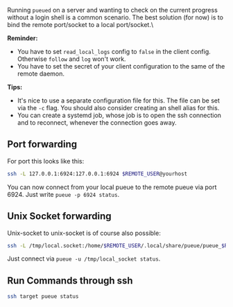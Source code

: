 Running `pueued` on a server and wanting to check on the current progress without a login shell is a common scenario.
The best solution (for now) is to bind the remote port/socket to a local port/socket.\

**Reminder:**

- You have to set `read_local_logs` config to `false` in the client config. Otherwise `follow` and `log` won't work.
- You have to set the secret of your client configuration to the same of the remote daemon.

**Tips:**

- It's nice to use a separate configuration file for this. The file can be set via the `-c` flag. You should also consider creating an shell alias for this.
- You can create a systemd job, whose job is to open the ssh connection and to reconnect, whenever the connection goes away.

## Port forwarding

For port this looks like this:

```bash
ssh -L 127.0.0.1:6924:127.0.0.1:6924 $REMOTE_USER@yourhost
```

You can now connect from your local pueue to the remote pueue via port 6924. Just write `pueue -p 6924 status`.

## Unix Socket forwarding

Unix-socket to unix-socket is of course also possible:

```bash
ssh -L /tmp/local.socket:/home/$REMOTE_USER/.local/share/pueue/pueue_$REMOTE_USER.sock $REMOTE_USER@yourhost
```
Just connect via `pueue -u /tmp/local_socket status`.

## Run Commands through ssh

```bash
ssh target pueue status
```



